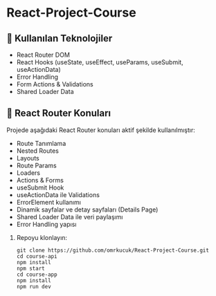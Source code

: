 # React-Project-Course

## 🚀 Kullanılan Teknolojiler

- React Router DOM
- React Hooks (useState, useEffect, useParams, useSubmit, useActionData)
- Error Handling
- Form Actions & Validations
- Shared Loader Data

## 📌 React Router Konuları

Projede aşağıdaki React Router konuları aktif şekilde kullanılmıştır:

- Route Tanımlama
- Nested Routes
- Layouts
- Route Params
- Loaders
- Actions & Forms
- useSubmit Hook
- useActionData ile Validations
- ErrorElement kullanımı
- Dinamik sayfalar ve detay sayfaları (Details Page)
- Shared Loader Data ile veri paylaşımı
- Error Handling yapısı



1. Repoyu klonlayın:
   ```
   git clone https://github.com/omrkucuk/React-Project-Course.git
   cd course-api
   npm install
   npm start
   cd course-app
   npm install
   npm run dev
